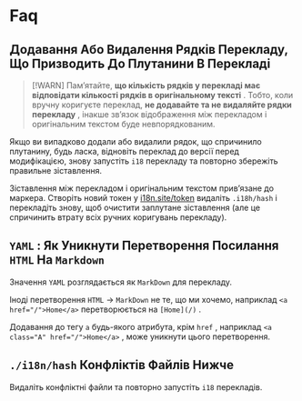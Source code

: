 # Faq

## Додавання Або Видалення Рядків Перекладу, Що Призводить До Плутанини В Перекладі

> [!WARN]
> Пам’ятайте, **що кількість рядків у перекладі має відповідати кількості рядків в оригінальному тексті** .
> Тобто, коли вручну коригуєте переклад, **не додавайте та не видаляйте рядки перекладу** , інакше зв’язок відображення між перекладом і оригінальним текстом буде невпорядкованим.

Якщо ви випадково додали або видалили рядок, що спричинило плутанину, будь ласка, відновіть переклад до версії перед модифікацією, знову запустіть `i18` перекладу та повторно збережіть правильне зіставлення.

Зіставлення між перекладом і оригінальним текстом прив’язане до маркера. Створіть новий токен у [i18n.site/token](//i18n.site/token) видаліть `.i18h/hash` і перекладіть знову, щоб очистити заплутане зіставлення (але це спричинить втрату всіх ручних коригувань перекладу).

## `YAML` : Як Уникнути Перетворення Посилання `HTML` На `Markdown`

Значення `YAML` розглядається як `MarkDown` для перекладу.

Іноді перетворення `HTML` → `MarkDown` не те, що ми хочемо, наприклад `<a href="/">Home</a>` перетворюється на `[Home](/)` .

Додавання до тегу `a` будь-якого атрибута, крім `href` , наприклад `<a class="A" href="/">Home</a>` , може уникнути цього перетворення.

## `./i18n/hash` Конфліктів Файлів Нижче

Видаліть конфліктні файли та повторно запустіть `i18` перекладів.